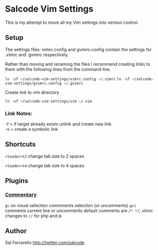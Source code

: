 Salcode Vim Settings
====================
This is my attempt to move all my Vim settings into version control.

Setup
-----
The settings files: vimrc.config and gvimrc.config contain the
settings for .vimrc and .gvimrc respectively.

Rather than moving and renaming the files I recommend creating
links to them with the following lines from the command line.

```ln -sf ~/salcode-vim-settings/vimrc.config ~/.vimrc```
```ln -sf ~/salcode-vim-settings/gvimrc.config ~/.gvimrc```

Create link to vim directory

```ln -sf ~/salcode-vim-settings/vim ~/.vim```

### Link Notes:
-f = if target already exists unlink and create new link   
-s = create a symbolic link

Shortcuts
---------
```<leader>t2``` change tab size to 2 spaces

```<leader>t4``` change tab size to 4 spaces

Plugins
-------

### [Commentary](https://github.com/tpope/vim-commentary)
`gc` on visual selection commments selection (or uncomments)
`gcc` comments current line or uncomments
default comments are `/* */`, vimrc changes to `//` for php and js


Author
------
Sal Ferrarello
http://twitter.com/salcode

